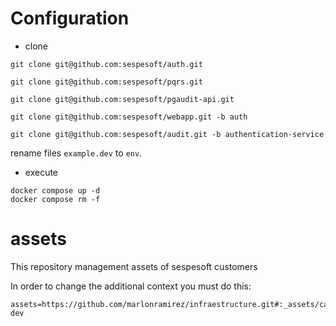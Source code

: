 # Configuration

* clone

```
git clone git@github.com:sespesoft/auth.git
```

```
git clone git@github.com:sespesoft/pqrs.git
```

```
git clone git@github.com:sespesoft/pgaudit-api.git
```

```
git clone git@github.com:sespesoft/webapp.git -b auth
```

```
git clone git@github.com:sespesoft/audit.git -b authentication-service
```

rename files `example.dev` to `env`.

* execute

```
docker compose up -d
docker compose rm -f
```

# assets
This repository management assets of sespesoft customers

In order to change the additional context you must do this:
```
assets=https://github.com/marlonramirez/infraestructure.git#:_assets/caresoft-dev
```
